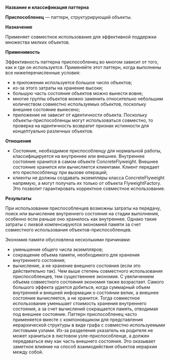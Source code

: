 ﻿**Название и классификация паттерна﻿**
 
﻿**Приспособленец﻿** — паттерн, структурирующий объекты.
 
﻿**Назначение﻿**
 
Применяет совместное использование для эффективной поддержки множества мелких объектов.

﻿**Применимость﻿**
 
Эффективность паттерна приспособленец во многом зависит от того, как и где он используется. Применяйте этот паттерн, когда выполнены все нижеперечисленные условия:
* в приложении используется большое число объектов;
* из-за этого затраты на хранение высоки;
* большую часть состояния объектов можно вынести вовне;
* многие группы объектов можно заменить относительно небольшим количеством совместно используемых объектов, поскольку внешнее состояние вынесено;
* приложение не зависит от идентичности объекта. Поскольку объекты-приспособленцы могут использоваться совместно, то проверка на идентичность возвратит признак истинности для концептуально различных объектов.

﻿**Отношения﻿**
 
* Состояние, необходимое приспособленцу для нормальной работы, классифицируется на внутреннее или внешнее. Внутреннее состояние хранится в самом объекте ConcreteFlyweight. Внешнее состояние хранится или вычисляется клиентами. Клиент передает его приспособленцу при вызове операций;
* клиенты не должны создавать экземпляры класса ConcreteFlyweight напрямую, а могут получать их только от объекта FlyweightFactory. Это позволит гарантировать корректное совместное использование.

﻿**Результаты﻿**
 
При использовании приспособленцев возможны затраты на передачу, поиск или вычисление внутреннего состояния на стадии выполнения, особенно если раньше оно хранилось как внутреннее. Однако такие затраты с лихвой компенсируются экономией памяти за счет совместного использования объектов-приспособленцев.

Экономия памяти обусловлена несколькими причинами:
* уменьшение общего числа экземпляров;
* сокращение объема памяти, необходимого для хранения внутреннего состояния;
* вычисление, а не хранение внешнего состояния (если это действительно так).
Чем выше степень совместного использования приспособленцев, тем существеннее экономия. С увеличением объема совместного состояния экономия также возрастает. Самого большого эффекта удается добиться, когда суммарный объем внутренней и внешней информации о состоянии велик, а внешнее состояние вычисляется, а не хранится. Тогда совместное использование уменьшает стоимость хранения внутреннего состояния, а за счет вычислений сокращается память, отводимая под внешнее состояние.
Паттерн приспособленец часто применяется вместе с компоновщиком для представления иерархической структуры в виде графа с совместно используемыми листовыми узлами. Из-за разделения указатель на родителя не может храниться в листовом узле-приспособленце, а должен передаваться ему как часть внешнего состояния. Это оказывает заметное влияние на способ взаимодействия объектов иерархии между собой.
